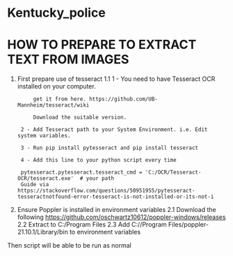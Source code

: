 # Kentucky_police


# HOW TO PREPARE TO EXTRACT TEXT FROM IMAGES

1. First prepare use of tesseract
   1.1   1 - You need to have Tesseract OCR installed on your computer.

            get it from here. https://github.com/UB-Mannheim/tesseract/wiki

            Download the suitable version.

        2 - Add Tesseract path to your System Environment. i.e. Edit system variables.

        3 - Run pip install pytesseract and pip install tesseract

        4 - Add this line to your python script every time
        
        pytesseract.pytesseract.tesseract_cmd = 'C:/OCR/Tesseract-OCR/tesseract.exe'  # your path 
        Guide via https://stackoverflow.com/questions/50951955/pytesseract-tesseractnotfound-error-tesseract-is-not-installed-or-its-not-i
        
2. Ensure Poppler is installed in environment variables
   2.1 Download the following https://github.com/oschwartz10612/poppler-windows/releases
   2.2 Extract to C:/Program Files
   2.3 Add C://Program Files/poppler-21.10.1/Library/bin to environment variables

Then script will be able to be run as normal
